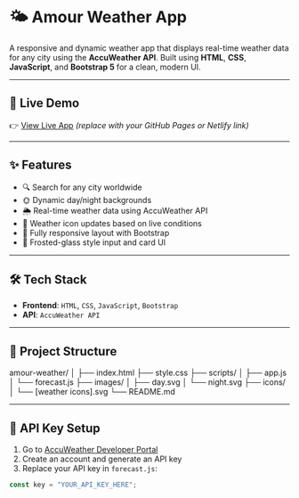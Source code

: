 # 🌤️ Amour Weather App

A responsive and dynamic weather app that displays real-time weather data for any city using the **AccuWeather API**. Built using **HTML**, **CSS**, **JavaScript**, and **Bootstrap 5** for a clean, modern UI.

---

## 🚀 Live Demo

👉 [View Live App](#) *(replace with your GitHub Pages or Netlify link)*

---

## ✨ Features

- 🔍 Search for any city worldwide  
- 🌞 Dynamic day/night backgrounds  
- 🌦️ Real-time weather data using AccuWeather API  
- 🧭 Weather icon updates based on live conditions  
- 📱 Fully responsive layout with Bootstrap  
- 🧊 Frosted-glass style input and card UI

---

## 🛠️ Tech Stack

- **Frontend**: `HTML`, `CSS`, `JavaScript`, `Bootstrap`
- **API**: `AccuWeather API`

---

## 📁 Project Structure

amour-weather/
│
├── index.html
├── style.css
├── scripts/
│ ├── app.js
│ └── forecast.js
├── images/
│ ├── day.svg
│ └── night.svg
├── icons/
│ └── [weather icons].svg
└── README.md

---

## 🔑 API Key Setup

1. Go to [AccuWeather Developer Portal](https://developer.accuweather.com/)  
2. Create an account and generate an API key  
3. Replace your API key in `forecast.js`:

```javascript
const key = "YOUR_API_KEY_HERE";

